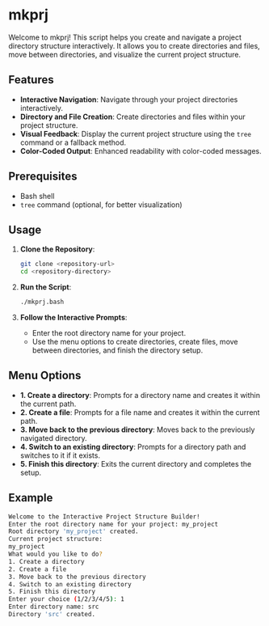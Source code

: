 # mkprj

Welcome to mkprj! This script helps you create and navigate a project directory structure interactively. It allows you to create directories and files, move between directories, and visualize the current project structure.

## Features

- **Interactive Navigation**: Navigate through your project directories interactively.
- **Directory and File Creation**: Create directories and files within your project structure.
- **Visual Feedback**: Display the current project structure using the `tree` command or a fallback method.
- **Color-Coded Output**: Enhanced readability with color-coded messages.

## Prerequisites

- Bash shell
- `tree` command (optional, for better visualization)

## Usage

1. **Clone the Repository**:
    ```sh
    git clone <repository-url>
    cd <repository-directory>
    ```

2. **Run the Script**:
    ```sh
    ./mkprj.bash
    ```

3. **Follow the Interactive Prompts**:
    - Enter the root directory name for your project.
    - Use the menu options to create directories, create files, move between directories, and finish the directory setup.

## Menu Options

- **1. Create a directory**: Prompts for a directory name and creates it within the current path.
- **2. Create a file**: Prompts for a file name and creates it within the current path.
- **3. Move back to the previous directory**: Moves back to the previously navigated directory.
- **4. Switch to an existing directory**: Prompts for a directory path and switches to it if it exists.
- **5. Finish this directory**: Exits the current directory and completes the setup.

## Example

```sh
Welcome to the Interactive Project Structure Builder!
Enter the root directory name for your project: my_project
Root directory 'my_project' created.
Current project structure:
my_project
What would you like to do?
1. Create a directory
2. Create a file
3. Move back to the previous directory
4. Switch to an existing directory
5. Finish this directory
Enter your choice (1/2/3/4/5): 1
Enter directory name: src
Directory 'src' created.